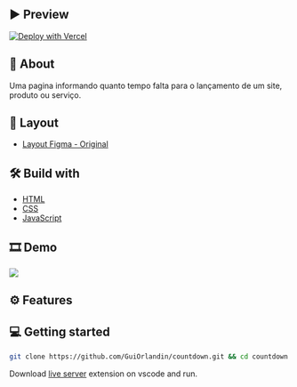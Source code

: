 </div>

## ▶ Preview

[![Deploy with Vercel](https://vercel.com/button)](https://countdown-jet.vercel.app/)

## 📃 About

Uma pagina informando quanto tempo falta para o lançamento de um site, produto ou serviço.

## 🎨 Layout

- [Layout Figma - Original](https://www.figma.com/file/1zXDTAAccVuwGlbYoADbOL/DD-%2F-Countdown-(Copy)?node-id=0%3A1)

## 🛠 Build with

- [HTML]()
- [CSS]()
- [JavaScript]()

## 🎞 Demo

<img src="./assets/demo.png">

## ⚙ Features


## 💻 Getting started

```sh
git clone https://github.com/GuiOrlandin/countdown.git && cd countdown
```

Download [live server](https://marketplace.visualstudio.com/items?itemName=ritwickdey.LiveServer) extension on vscode and run.